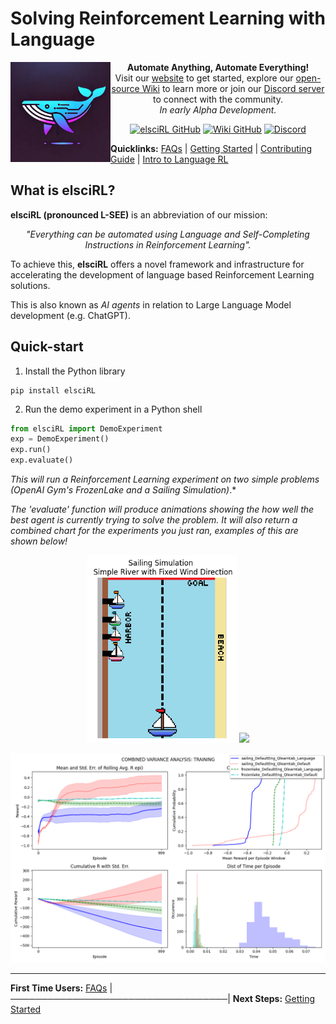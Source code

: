# Solving Reinforcement Learning with Language

<a href="https://elsci.org"><img src="https://github.com/pdfosborne/elsciRL-Wiki/blob/main/Resources/images/elsci-whale-logo.png" align="left" height="160" width="160" ></a>

<div align="center">

<b>Automate Anything, Automate Everything!</b>
<br>
Visit our <a href="https://elsci.org">website</a> to get started, explore our <a href="https://github.com/pdfosborne/elsciRL-Wiki">open-source Wiki</a> to learn more or join our <a href="https://discord.gg/GgaqcrYCxt">Discord server</a> to connect with the community.
<br>
<i>In early Alpha Development.</i>
</div>

<div align="center">

<a href="https://github.com/pdfosborne/elsciRL">![elsciRL GitHub](https://img.shields.io/github/watchers/pdfosborne/elsciRL?style=for-the-badge&logo=github&label=elsciRL&link=https%3A%2F%2Fgithub.com%2Fpdfosborne%2FelsciRL)</a> <a href="https://github.com/pdfosborne/elsciRL-Wiki">![Wiki GitHub](https://img.shields.io/github/watchers/pdfosborne/elsciRL-Wiki?style=for-the-badge&logo=github&label=elsciRL-Wiki&link=https%3A%2F%2Fgithub.com%2Fpdfosborne%2FelsciRL-Wiki)</a> <a href="https://discord.gg/GgaqcrYCxt">![Discord](https://img.shields.io/discord/1310579689315893248?style=for-the-badge&logo=discord&label=Discord&link=https%3A%2F%2Fdiscord.com%2Fchannels%2F1184202186469683200%2F1184202186998173878)</a>
<br>
</div>


**Quicklinks:**  [FAQs](<./FAQs.md>) | [Getting Started](<./Documentation/I - Introduction/1 - Getting Started.md>) | [Contributing Guide](<./Documentation/0 - Prerequisites/1 - New Contributors.md>) | [Intro to Language RL](<./Documentation/III - Language RL/1 - Introduction to Language RL.md>)


## What is elsciRL?

**elsciRL (pronounced L-SEE)** is an abbreviation of our mission: 

<div align="center">
 <i>"Everything can be automated using Language and Self-Completing Instructions in Reinforcement Learning".</i>
</div>

To achieve this, **elsciRL** offers a novel framework and infrastructure for accelerating the development of language based Reinforcement Learning solutions.

This is also known as *AI agents* in relation to Large Language Model development (e.g. ChatGPT).

## Quick-start

1. Install the Python library
```
pip install elsciRL
```
2. Run the demo experiment in a Python shell
```python
from elsciRL import DemoExperiment
exp = DemoExperiment()
exp.run()
exp.evaluate()
``` 
*This will run a Reinforcement Learning experiment on two simple problems (OpenAI Gym's FrozenLake and a Sailing Simulation)*.* 

*The 'evaluate' function will produce animations showing the how well the best agent is currently trying to solve the problem. It will also return a combined chart for the experiments you just ran, examples of this are shown below!*


<div align="center">
  <img src="https://github.com/pdfosborne/elsciRL-Wiki/blob/main/Documentation/I%20-%20Introduction/attachments/sailing_setup.png?raw=true" width="240" />
  <img src="https://raw.githubusercontent.com/pdfosborne/elsciRL-Wiki/refs/heads/main/Documentation/I%20-%20Introduction/attachments/sailboat_render_animation.gif" width="300" /> 
</div>

![variance\_comparison\_TRAINING](<./Documentation/I - Introduction/attachments/variance_comparison_TRAINING.png>)

--- 

**First Time Users:** [FAQs](<./FAQs.md>) |───────────────────────────────────| **Next Steps:** [Getting Started](<./Documentation/I - Introduction/1 - Getting Started.md>) </div>
